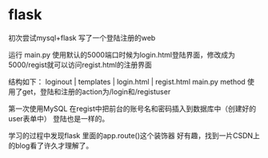 # flask
初次尝试mysql+flask 写了一个登陆注册的web

运行 main.py
使用默认的5000端口时候为login.html登陆界面，修改成为5000/regist就可以访问regist.html的注册界面


结构如下：
  loginout
      | templates
        | login.html
        | regist.html
      main.py
 method 使用了get，登陆和注册的action为/login和/registuser
 
 第一次使用MySQL 在regist中把前台的账号名和密码插入到数据库中（创建好的user表单中）
 登陆也是一样的。
 
 学习的过程中发现flask 里面的app.route()这个装饰器 好有趣，找到一片CSDN上的blog看了许久才理解了。
